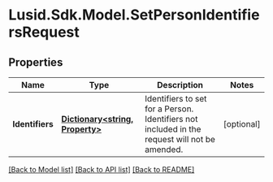 # Lusid.Sdk.Model.SetPersonIdentifiersRequest

## Properties

Name | Type | Description | Notes
------------ | ------------- | ------------- | -------------
**Identifiers** | [**Dictionary&lt;string, Property&gt;**](Property.md) | Identifiers to set for a Person. Identifiers not included in the request will not be amended. | [optional] 

[[Back to Model list]](../README.md#documentation-for-models) [[Back to API list]](../README.md#documentation-for-api-endpoints) [[Back to README]](../README.md)

